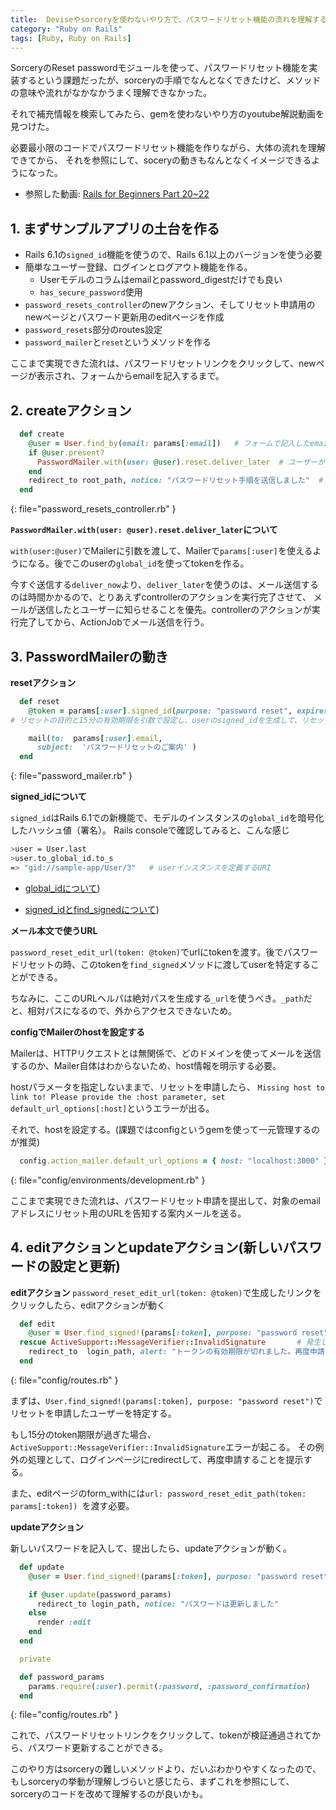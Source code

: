 ```yaml
---
title:  Deviseやsorceryを使わないやり方で、パスワードリセット機能の流れを理解する
category: "Ruby on Rails"
tags: [Ruby, Ruby on Rails]
---
```


SorceryのReset passwordモジュールを使って、パスワードリセット機能を実装するという課題だったが、sorceryの手順でなんとなくできたけど、メソッドの意味や流れがなかなかうまく理解できなかった。

それで補充情報を検索してみたら、gemを使わないやり方のyoutube解説動画を見つけた。

必要最小限のコードでパスワードリセット機能を作りながら、大体の流れを理解できてから、
それを参照にして、soceryの動きもなんとなくイメージできるようになった。

- 参照した動画: [Rails for Beginners Part 20~22](https://www.youtube.com/watch?v=5azbhq4z3kw&list=PLm8ctt9NhMNV75T9WYIrA6m9I_uw7vS56&index=20)

## 1. まずサンプルアプリの土台を作る
- Rails 6.1の`signed_id`機能を使うので、Rails 6.1以上のバージョンを使う必要
- 簡単なユーザー登録、ログインとログアウト機能を作る。 
  - Userモデルのコラムはemailとpassword_digestだけでも良い
  -  `has_secure_password`使用
- `password_resets_controller`のnewアクション、そしてリセット申請用のnewページとパスワード更新用のeditページを作成
- `password_resets`部分のroutes設定
- `password_mailer`と`reset`というメソッドを作る

ここまで実現できた流れは、パスワードリセットリンクをクリックして、newページが表示され、フォームからemailを記入するまで。

## 2. createアクション
```ruby
  def create
    @user = User.find_by(email: params[:email])   # フォームで記入したemailでユーザーを特定する
    if @user.present?                                                   
      PasswordMailer.with(user: @user).reset.deliver_later  # ユーザーが存在する場合、PasswordMailerでresetの案内メールを送信する
    end
    redirect_to root_path, notice: "パスワードリセット手順を送信しました"  # ユーザーが見つからなかった場合でも、送信したと伝える
  end
```
{: file="password_resets_controller.rb" }


**`PasswordMailer.with(user: @user).reset.deliver_later`について**

`with(user:@user)`でMailerに引数を渡して、Mailerで`params[:user]`を使えるようになる。後でこのuserの`global_id`を使ってtokenを作る。

今すぐ送信する`deliver_now`より、`deliver_later`を使うのは、メール送信するのは時間かかるので、とりあえずcontrollerのアクションを実行完了させて、
メールが送信したとユーザーに知らせることを優先。controllerのアクションが実行完了してから、ActionJobでメール送信を行う。


## 3. PasswordMailerの動き

**resetアクション**
```ruby
  def reset
    @token = params[:user].signed_id(purpose: "password reset", expires_in: 15.minutes)   
# リセットの目的と15分の有効期限を引数で設定し、userのsigned_idを生成して、リセット用のURLに渡すための引数@tokenに代入する

    mail(to:  params[:user].email,
      subject:  'パスワードリセットのご案内' )
  end
```
{: file="password_mailer.rb" }

**signed_idについて**

`signed_id`はRails 6.1での新機能で、モデルのインスタンスの`global_id`を暗号化したハッシュ値（署名）。
Rails consoleで確認してみると、こんな感じ
```zsh
>user = User.last
>user.to_global_id.to_s
=> "gid://sample-app/User/3"   # userインスタンスを定義するURI 
```

- [global_idについて](https://zenn.dev/ooooooo_q/books/rails_deserialize/viewer/globalid))

- [signed_idとfind_signedについて](https://runebook.dev/ja/docs/rails/activerecord/signedid/classmethods))


**メール本文で使うURL**

`password_reset_edit_url(token: @token)`でurlにtokenを渡す。後でパスワードリセットの時、このtokenを`find_signed`メソッドに渡してuserを特定することができる。

ちなみに、ここのURLヘルパは絶対パスを生成する`_url`を使うべき。`_path`だと、相対パスになるので、外からアクセスできないため。

**configでMailerのhostを設定する**

Mailerは、HTTPリクエストとは無関係で、どのドメインを使ってメールを送信するのか、Mailer自体はわからないため、host情報を明示する必要。

hostパラメータを指定しないままで、リセットを申請したら、
`Missing host to link to! Please provide the :host parameter, set default_url_options[:host]`というエラーが出る。

それで、hostを設定する。(課題ではconfigというgemを使って一元管理するのが推奨)
```ruby
  config.action_mailer.default_url_options = { host: "localhost:3000" }
```
{: file="config/environments/development.rb" }

ここまで実現できた流れは、パスワードリセット申請を提出して、対象のemailアドレスにリセット用のURLを告知する案内メールを送る。


## 4. editアクションとupdateアクション(新しいパスワードの設定と更新)
**editアクション**
`password_reset_edit_url(token: @token)`で生成したリンクをクリックしたら、editアクションが動く
```ruby
  def edit
    @user = User.find_signed!(params[:token], purpose: "password reset")　　# もし15分のtoken期限が過ぎた場合、token(つまりsigned_id)がnilになる
  rescue ActiveSupport::MessageVerifier::InvalidSignature       # 発生した例外を処理する
    redirect_to  login_path, alert: "トークンの有効期限が切れました。再度申請してください。"
  end
```
{: file="config/routes.rb" }

まずは、`User.find_signed!(params[:token], purpose: "password reset")`でリセットを申請したユーザーを特定する。

もし15分のtoken期限が過ぎた場合、`ActiveSupport::MessageVerifier::InvalidSignature`エラーが起こる。
その例外の処理として、ログインページにredirectして、再度申請することを提示する。

また、editページのform_withには`url: password_reset_edit_path(token: params[:token]) `を渡す必要。

**updateアクション**

新しいパスワードを記入して、提出したら、updateアクションが動く。
```ruby
  def update
    @user = User.find_signed!(params[:token], purpose: "password reset")

    if @user.update(password_params)
      redirect_to login_path, notice: "パスワードは更新しました"
    else
      render :edit
    end
  end

  private

  def password_params
    params.require(:user).permit(:password, :password_confirmation)
  end
```
{: file="config/routes.rb" }


これで、パスワードリセットリンクをクリックして、tokenが検証通過されてから、パスワード更新することができる。

このやり方はsorceryの難しいメソッドより、だいぶわかりやすくなったので、
もしsorceryの挙動が理解しづらいと感じたら、まずこれを参照にして、sorceryのコードを改めて理解するのが良いかも。